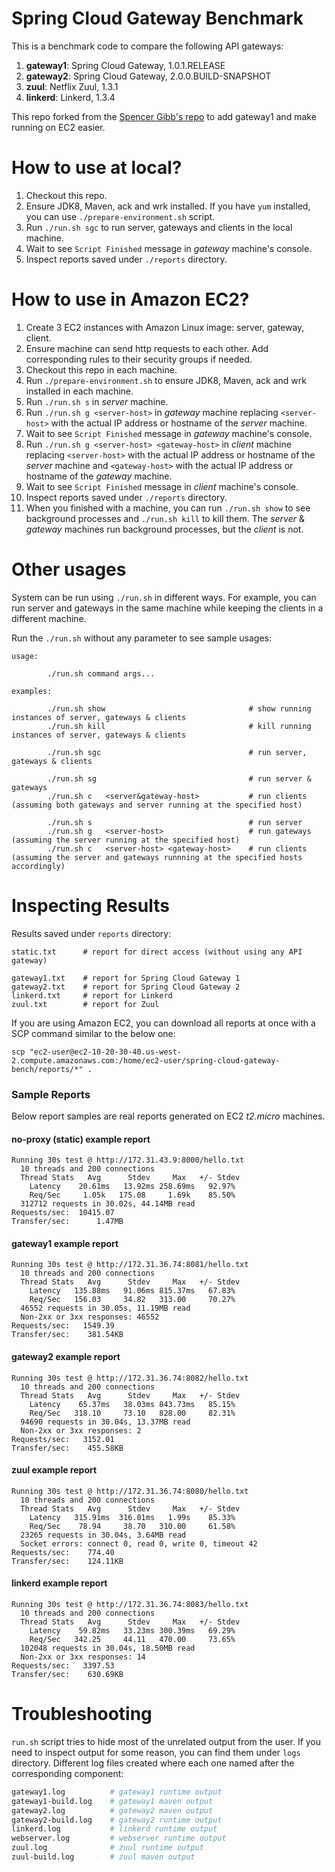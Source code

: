 Spring Cloud Gateway Benchmark
==============================

This is a benchmark code to compare the following API gateways:

1. **gateway1**: Spring Cloud Gateway, 1.0.1.RELEASE
2. **gateway2**: Spring Cloud Gateway, 2.0.0.BUILD-SNAPSHOT
3. **zuul**: Netflix Zuul, 1.3.1
4. **linkerd**: Linkerd, 1.3.4

This repo forked from the [Spencer Gibb's repo](https://github.com/spencergibb/spring-cloud-gateway-bench)
to add gateway1 and make running on EC2 easier.



# How to use at local?

1. Checkout this repo.
2. Ensure JDK8, Maven, ack and wrk installed.
   If you have `yum` installed, you can use `./prepare-environment.sh` script.
3. Run `./run.sh sgc` to run server, gateways and clients in the local machine.
4. Wait to see `Script Finished` message in _gateway_ machine's console.
5. Inspect reports saved under `./reports` directory.



# How to use in Amazon EC2?

1.  Create 3 EC2 instances with Amazon Linux image: server, gateway, client.
2.  Ensure machine can send http requests to each other.
    Add corresponding rules to their security groups if needed.
3.  Checkout this repo in each machine.
4.  Run `./prepare-environment.sh` to ensure JDK8, Maven, ack and wrk installed in each machine.
5.  Run `./run.sh s` in _server_ machine.
6.  Run `./run.sh g <server-host>` in _gateway_ machine replacing
    `<server-host>` with the actual IP address or hostname of the _server_ machine.
7.  Wait to see `Script Finished` message in _gateway_ machine's console.
8.  Run `./run.sh g <server-host> <gateway-host>` in _client_ machine replacing
    `<server-host>` with the actual IP address or hostname of the _server_ machine and
    `<gateway-host>` with the actual IP address or hostname of the _gateway_ machine.
9.  Wait to see `Script Finished` message in _client_ machine's console.
10. Inspect reports saved under `./reports` directory.
11. When you finished with a machine, you can run `./run.sh show`
    to see background processes and `./run.sh kill` to kill them.
    The _server_ & _gateway_ machines run background processes, but the _client_ is not.


# Other usages

System can be run using `./run.sh` in different ways. For example, you can
run server and gateways in the same machine while keeping the clients in a
different machine.

Run the `./run.sh` without any parameter to see sample usages:

```
usage:

        ./run.sh command args...

examples:

        ./run.sh show                                # show running instances of server, gateways & clients
        ./run.sh kill                                # kill running instances of server, gateways & clients

        ./run.sh sgc                                 # run server, gateways & clients

        ./run.sh sg                                  # run server & gateways
        ./run.sh c   <server&gateway-host>           # run clients (assuming both gateways and server running at the specified host)

        ./run.sh s                                   # run server
        ./run.sh g   <server-host>                   # run gateways (assuming the server running at the specified host)
        ./run.sh c   <server-host> <gateway-host>    # run clients (assuming the server and gateways runnning at the specified hosts accordingly)
```


# Inspecting Results

Results saved under `reports` directory:

```
static.txt      # report for direct access (without using any API gateway)

gateway1.txt    # report for Spring Cloud Gateway 1
gateway2.txt    # report for Spring Cloud Gateway 2
linkerd.txt     # report for Linkerd
zuul.txt        # report for Zuul
```


If you are using Amazon EC2, you can download all reports at once with a SCP command similar to the below one:
```
scp "ec2-user@ec2-10-20-30-40.us-west-2.compute.amazonaws.com:/home/ec2-user/spring-cloud-gateway-bench/reports/*" .
```

### Sample Reports

Below report samples are real reports generated on EC2 _t2.micro_ machines.

#### no-proxy (static) example report

```
Running 30s test @ http://172.31.43.9:8000/hello.txt
  10 threads and 200 connections
  Thread Stats   Avg      Stdev     Max   +/- Stdev
    Latency    20.61ms   13.92ms 258.69ms   92.97%
    Req/Sec     1.05k   175.08     1.69k    85.50%
  312712 requests in 30.02s, 44.14MB read
Requests/sec:  10415.07
Transfer/sec:      1.47MB
```


#### gateway1 example report

```
Running 30s test @ http://172.31.36.74:8081/hello.txt
  10 threads and 200 connections
  Thread Stats   Avg      Stdev     Max   +/- Stdev
    Latency   135.88ms   91.06ms 815.37ms   67.83%
    Req/Sec   156.03     34.82   313.00     70.27%
  46552 requests in 30.05s, 11.19MB read
  Non-2xx or 3xx responses: 46552
Requests/sec:   1549.39
Transfer/sec:    381.54KB
```


#### gateway2 example report

```
Running 30s test @ http://172.31.36.74:8082/hello.txt
  10 threads and 200 connections
  Thread Stats   Avg      Stdev     Max   +/- Stdev
    Latency    65.37ms   38.03ms 843.73ms   85.15%
    Req/Sec   318.10     73.10   828.00     82.31%
  94690 requests in 30.04s, 13.37MB read
  Non-2xx or 3xx responses: 2
Requests/sec:   3152.01
Transfer/sec:    455.58KB
```


#### zuul example report

```
Running 30s test @ http://172.31.36.74:8080/hello.txt
  10 threads and 200 connections
  Thread Stats   Avg      Stdev     Max   +/- Stdev
    Latency   315.91ms  316.01ms   1.99s    85.33%
    Req/Sec    78.94     38.70   310.00     61.58%
  23265 requests in 30.04s, 3.64MB read
  Socket errors: connect 0, read 0, write 0, timeout 42
Requests/sec:    774.40
Transfer/sec:    124.11KB
```


#### linkerd example report

```
Running 30s test @ http://172.31.36.74:8083/hello.txt
  10 threads and 200 connections
  Thread Stats   Avg      Stdev     Max   +/- Stdev
    Latency    59.82ms   33.23ms 300.39ms   69.29%
    Req/Sec   342.25     44.11   470.00     73.65%
  102048 requests in 30.04s, 18.50MB read
  Non-2xx or 3xx responses: 14
Requests/sec:   3397.53
Transfer/sec:    630.69KB
```



# Troubleshooting

`run.sh` script tries to hide most of the unrelated output from the user.
If you need to inspect output for some reason, you can find them under `logs` directory.
Different log files created where each one named after the corresponding component:

```bash
gateway1.log          # gateway1 runtime output
gateway1-build.log    # gateway1 maven output
gateway2.log          # gateway2 maven output
gateway2-build.log    # gateway2 runtime output
linkerd.log           # linkerd runtime output
webserver.log         # webserver runtime output
zuul.log              # zuul runtime output
zuul-build.log        # zuul maven output
```
